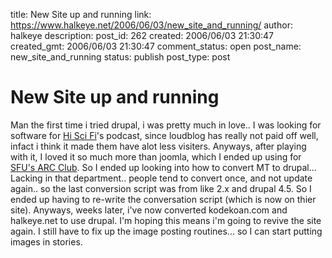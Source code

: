 title: New Site up and running
link: https://www.halkeye.net/2006/06/03/new_site_and_running/
author: halkeye
description: 
post_id: 262
created: 2006/06/03 21:30:47
created_gmt: 2006/06/03 21:30:47
comment_status: open
post_name: new_site_and_running
status: publish
post_type: post

# New Site up and running

Man the first time i tried drupal, i was pretty much in love.. I was looking for software for [Hi Sci Fi](http://www.hiscifi.com)'s podcast, since loudblog has really not paid off well, infact i think it made them have alot less visiters. Anyways, after playing with it, I loved it so much more than joomla, which I ended up using for [SFU's ARC Club](http://www.sfuarc.com). So I ended up looking into how to convert MT to drupal... Lacking in that department.. people tend to convert once, and not update again.. so the last conversion script was from like 2.x and drupal 4.5. So I ended up having to re-write the conversation script (which is now on thier site). Anyways, weeks later, i've now converted kodekoan.com and halkeye.net to use drupal. I'm hoping this means i'm going to revive the site again. I still have to fix up the image posting routines... so I can start putting images in stories.